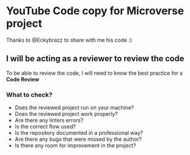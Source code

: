 # YouTube Code copy for Microverse project

Thanks to @Eckybrazz to share with me his code :) 

## I will be acting as a reviewer to review the code

To be able to review the code, I will need to know the best practice for a <b>Code Review</b> 

### What to check?
<ul> 
<li> Does the reviewed project run on your machine?</li> 
<li> Does the reviewed project work properly?</li>
<li> Are there any linters errors?</li>
<li> Is the correct flow used?</li>
<li> Is the repository documented in a professional way?</li>
<li> Are there any bugs that were missed by the author?</li>
<li> Is there any room for improvement in the project?</li>
